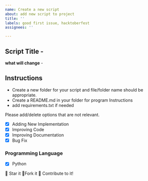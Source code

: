 ```yaml
---
name: Create a new script
about: add new script to project
title: ''
labels: good first issue, hacktoberfest
assignees: ''

---
```


## Script Title -

**what will change** -

## Instructions

- Create a new folder for your script and file/folder name should be appropriate.
- Create a README.md in your folder for program Instructions
- add requirements.txt if needed

Please add/delete options that are not relevant.

- [x] Adding New Implementation
- [x] Improving Code
- [x] Improving Documentation
- [x] Bug Fix

### Programming Language

- [x] Python

:star2: Star it :fork_and_knife:Fork it :handshake: Contribute to it!